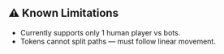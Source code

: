 ## ⚠️ Known Limitations

- Currently supports only 1 human player vs bots.
- Tokens cannot split paths — must follow linear movement.